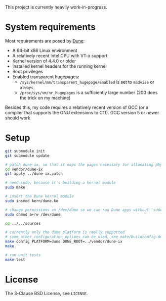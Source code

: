 This project is currently heavily work-in-progress.

# System requirements

Most requirements are posed by [Dune](https://github.com/ix-project/dune):

 - A 64-bit x86 Linux environment
 - A relatively recent Intel CPU with VT-x support
 - Kernel version of 4.4.0 or older
 - Installed kernel headers for the running kernel
 - Root privileges
 - Enabled transparent hugepages:
    - `/sys/kernel/mm/transparent_hugepage/enabled` is set to `madvise` or `always`
    - `/proc/sys/vm/nr_hugepages` is a sufficiently large number (200 does the trick on my machine)

Besides this, my code requires a relatively recent version of GCC (or a compiler that supports the GNU extensions to C11). GCC version 5 or newer should work.

# Setup

```bash
git submodule init
git submodule update

# patch dune-ix, so that it maps the pages necessary for allocating physical pages in the virtual environment in ring 0
cd vendor/dune-ix
git apply ../dune-ix.patch

# need sudo, because it's building a kernel module
sudo make

# insert the Dune kernel module
sudo insmod kern/dune.ko

# change permissions on /dev/dune so we can run Dune apps without 'sudo'
sudo chmod a+rw /dev/dune

cd ../../sources

# currently only the dune platform is really supported
# some other configuration options can be used, see make/buildconfig-details.mk
make config PLATFORM=dune DUNE_ROOT=../vendor/dune-ix
make

# run unit tests
make test
```

# License

The 3-Clause BSD License, see `LICENSE`.
